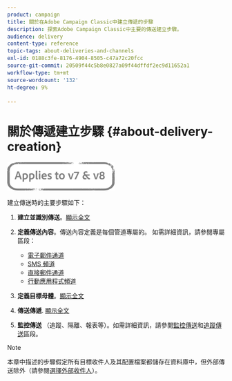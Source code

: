 ```yaml
---
product: campaign
title: 關於在Adobe Campaign Classic中建立傳遞的步驟
description: 探索Adobe Campaign Classic中主要的傳送建立步驟。
audience: delivery
content-type: reference
topic-tags: about-deliveries-and-channels
exl-id: 0188c3fe-8176-4904-8505-c47a72c20fcc
source-git-commit: 20509f44c5b8e0827a09f44dffdf2ec9d11652a1
workflow-type: tm+mt
source-wordcount: '132'
ht-degree: 9%

---
```


# 關於傳遞建立步驟 {#about-delivery-creation}

![](../../assets/common.svg)

建立傳送時的主要步驟如下：

1. **建立並識別傳送**。[顯示全文](steps-create-and-identify-the-delivery.md)

1. **定義傳送內容**。傳送內容定義是每個管道專屬的。 如需詳細資訊，請參閱專屬區段：

   * [電子郵件通道](defining-the-email-content.md)
   * [SMS 頻道](sms-create.md#defining-the-sms-content)
   * [直接郵件通道](defining-the-direct-mail-content.md)
   * [行動應用程式頻道](about-mobile-app-channel.md)

1. **定義目標母體**。[顯示全文](steps-defining-the-target-population.md)

1. **傳送傳遞**. [顯示全文](steps-sending-the-delivery.md)

1. **監控傳送** （追蹤、隔離、報表等）。如需詳細資訊，請參閱[監控傳送](about-delivery-monitoring.md)和[追蹤傳送](about-message-tracking.md)區段。

>[!NOTE]
>
>本章中描述的步驟假定所有目標收件人及其配置檔案都儲存在資料庫中，但外部傳送除外（請參閱[選擇外部收件人](steps-defining-the-target-population.md#selecting-external-recipients)）。
